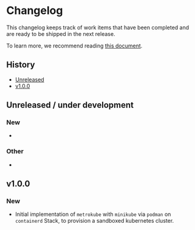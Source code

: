 # Changelog

This changelog keeps track of work items that have been completed and are ready to be shipped in the next release.

To learn more, we recommend reading [this document](README.md).

## History

- [Unreleased](#unreleased)
- [v1.0.0](#v100)

## Unreleased / under development

### New
-

### Other
-

## v1.0.0

### New
- Initial implementation of `metrokube` with `minikube` via `podman` on `containerd` Stack, to provision a sandboxed kubernetes cluster.